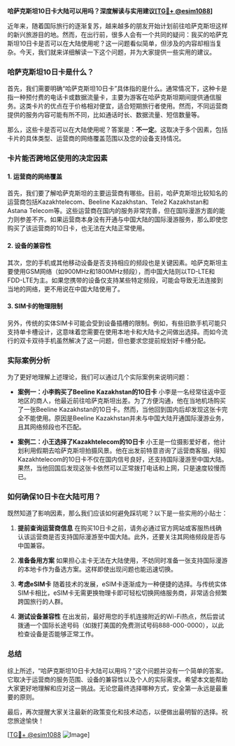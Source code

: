 **哈萨克斯坦10日卡大陆可以用吗？深度解读与实用建议[[TG💪+ @esim1088](https://t.me/s/esim1088)]**

近年来，随着国际旅行的逐渐复苏，越来越多的朋友开始计划前往哈萨克斯坦这样的新兴旅游目的地。然而，在出行前，很多人会有一个共同的疑问：我买的哈萨克斯坦10日卡是否可以在大陆使用呢？这一问题看似简单，但涉及的内容却相当复杂。今天，我们就来详细解读一下这个问题，并为大家提供一些实用的建议。

### 哈萨克斯坦10日卡是什么？

首先，我们需要明确“哈萨克斯坦10日卡”具体指的是什么。通常情况下，这种卡是指一种预付费的电话卡或数据流量卡，主要为游客在哈萨克斯坦期间提供通信服务。这类卡片的优点在于价格相对便宜，适合短期旅行者使用。然而，不同运营商提供的服务内容可能有所不同，比如通话时长、数据流量、短信数量等。

那么，这些卡是否可以在大陆使用呢？答案是：**不一定**。这取决于多个因素，包括卡片的具体类型、运营商的网络覆盖范围以及您的设备支持情况。

### 卡片能否跨地区使用的决定因素

#### 1. **运营商的网络覆盖**
   首先，我们要了解哈萨克斯坦的主要运营商有哪些。目前，哈萨克斯坦比较知名的运营商包括Kazakhtelecom、Beeline Kazakhstan、Tele2 Kazakhstan和Astana Telecom等。这些运营商在国内的服务非常完善，但在国际漫游方面的能力则参差不齐。如果运营商本身没有开通与中国大陆的国际漫游服务，那么即使您购买了该运营商的10日卡，也无法在大陆正常使用。

#### 2. **设备的兼容性**
   其次，您的手机或其他移动设备是否支持相应的频段也是关键因素。哈萨克斯坦主要使用GSM网络（如900MHz和1800MHz频段），而中国大陆则以TD-LTE和FDD-LTE为主。如果您携带的设备仅支持某些特定频段，可能会导致无法连接到当地的网络，更不用说在中国大陆使用了。

#### 3. **SIM卡的物理限制**
   另外，传统的实体SIM卡可能会受到设备插槽的限制。例如，有些旧款手机可能只支持单卡槽设计，这意味着您需要在使用本地卡和大陆卡之间做出选择。而如今流行的双卡双待手机虽然解决了这一问题，但也要求您提前规划好卡槽分配。

### 实际案例分析

为了更好地理解上述理论，我们可以通过几个实际案例来说明问题：

- **案例一：小李购买了Beeline Kazakhstan的10日卡**
  小李是一名经常往返中亚地区的商人，他最近前往哈萨克斯坦出差。为了方便沟通，他在当地机场购买了一张Beeline Kazakhstan的10日卡。然而，当他回到国内后却发现这张卡完全不能使用。原因是Beeline Kazakhstan并未与中国大陆开通国际漫游业务，且其网络频段也不匹配。

- **案例二：小王选择了Kazakhtelecom的10日卡**
  小王是一位摄影爱好者，他计划利用假期去哈萨克斯坦拍摄风景。他在出发前特意咨询了运营商客服，得知Kazakhtelecom的10日卡不仅在国内信号良好，还支持国际漫游至中国大陆。果然，当他回国后发现这张卡依然可以正常拨打电话和上网，只是速度较慢而已。

### 如何确保10日卡在大陆可用？

既然知道了影响因素，那么我们应该如何避免踩坑呢？以下是一些实用的小贴士：

1. **提前查询运营商信息**
   在购买10日卡之前，请务必通过官方网站或客服热线确认该运营商是否支持国际漫游至中国大陆。此外，还要关注其网络频段是否与中国兼容。

2. **准备备用方案**
   如果担心主卡无法在大陆使用，不妨同时准备一张支持国际漫游的本地卡作为备选方案。这样即使出现问题也能迅速切换。

3. **考虑eSIM卡**
   随着技术的发展，eSIM卡逐渐成为一种便捷的选择。与传统实体SIM卡相比，eSIM卡无需更换物理卡即可轻松切换网络服务商，非常适合频繁跨国旅行的人群。

4. **测试设备兼容性**
   在出发前，最好用您的手机连接附近的Wi-Fi热点，然后尝试拨通一个国际长途号码（如拨打美国的免费测试号码888-000-0000），以此检查设备是否能够正常工作。

### 总结

综上所述，“哈萨克斯坦10日卡大陆可以用吗？”这个问题并没有一个简单的答案。它取决于运营商的服务范围、设备的兼容性以及个人的实际需求。希望本文能帮助大家更好地理解和应对这一挑战。无论您最终选择哪种方式，安全第一永远是最重要的原则。

最后，再次提醒大家关注最新的政策变化和技术动态，以便做出最明智的选择。祝您旅途愉快！

[[TG💪+ @esim1088](https://t.me/s/esim1088) ![Image](https://i.postimg.cc/4NQfJmqS/Snipaste-2025-05-13-00-14-12.png)]